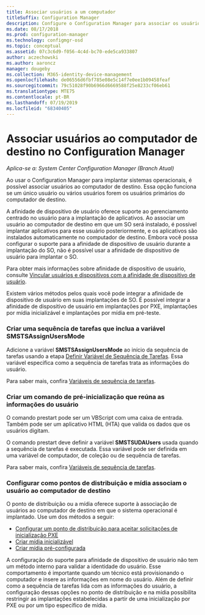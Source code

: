```yaml
---
title: Associar usuários a um computador
titleSuffix: Configuration Manager
description: Configure o Configuration Manager para associar os usuários a computadores de destino ao implantar sistemas operacionais.
ms.date: 08/17/2018
ms.prod: configuration-manager
ms.technology: configmgr-osd
ms.topic: conceptual
ms.assetid: 07c3c6d9-f056-4c4d-bc70-ede5ca933807
author: aczechowski
ms.author: aaroncz
manager: dougeby
ms.collection: M365-identity-device-management
ms.openlocfilehash: de06556d6fbf785e08e5c14f7e0ee1b09458feaf
ms.sourcegitcommit: 79c51028f90b6966d6669588f25e8233cf06eb61
ms.translationtype: MTE75
ms.contentlocale: pt-BR
ms.lasthandoff: 07/19/2019
ms.locfileid: "68340405"
---
```

# <a name="associate-users-with-a-destination-computer-in-configuration-manager"></a>Associar usuários ao computador de destino no Configuration Manager

*Aplica-se a: System Center Configuration Manager (Branch Atual)*

Ao usar o Configuration Manager para implantar sistemas operacionais, é possível associar usuários ao computador de destino. Essa opção funciona se um único usuário ou vários usuários forem os usuários primários do computador de destino.  

A afinidade de dispositivo de usuário oferece suporte ao gerenciamento centrado no usuário para a implantação de aplicativos. Ao associar um usuário ao computador de destino em que um SO será instalado, é possível implantar aplicativos para esse usuário posteriormente, e os aplicativos são instalados automaticamente no computador de destino. Embora você possa configurar o suporte para a afinidade de dispositivo de usuário durante a implantação do SO, não é possível usar a afinidade de dispositivo de usuário para implantar o SO.  

Para obter mais informações sobre afinidade de dispositivo de usuário, consulte [Vincular usuários e dispositivos com a afinidade de dispositivo de usuário](/sccm/apps/deploy-use/link-users-and-devices-with-user-device-affinity).  

Existem vários métodos pelos quais você pode integrar a afinidade de dispositivo de usuário em suas implantações de SO. É possível integrar a afinidade de dispositivo de usuário em implantações por PXE, implantações por mídia inicializável e implantações por mídia em pré-teste.  


### <a name="create-a-task-sequence-that-includes-the-smstsassignusersmode-variable"></a>Criar uma sequência de tarefas que inclua a variável **SMSTSAssignUsersMode**

Adicione a variável **SMSTSAssignUsersMode** ao início da sequência de tarefas usando a etapa [Definir Variável de Sequência de Tarefas](/sccm/osd/understand/task-sequence-steps#BKMK_SetTaskSequenceVariable). Essa variável especifica como a sequência de tarefas trata as informações do usuário.

Para saber mais, confira [Variáveis de sequência de tarefas](/sccm/osd/understand/task-sequence-variables#SMSTSAssignUsersMode).


### <a name="create-a-prestart-command-that-gathers-the-user-information"></a>Criar um comando de pré-inicialização que reúna as informações do usuário

O comando prestart pode ser um VBScript com uma caixa de entrada. Também pode ser um aplicativo HTML (HTA) que valida os dados que os usuários digitam. 

O comando prestart deve definir a variável **SMSTSUDAUsers** usada quando a sequência de tarefas é executada. Essa variável pode ser definida em uma variável de computador, de coleção ou de sequência de tarefas.

Para saber mais, confira [Variáveis de sequência de tarefas](/sccm/osd/understand/task-sequence-variables#SMSTSUDAUsers).


### <a name="configure-how-distribution-points-and-media-associate-the-user-with-the-destination-computer"></a>Configurar como pontos de distribuição e mídia associam o usuário ao computador de destino

O ponto de distribuição ou a mídia oferece suporte à associação de usuários ao computador de destino em que o sistema operacional é implantado. Use um dos métodos a seguir: 

- [Configurar um ponto de distribuição para aceitar solicitações de inicialização PXE](/sccm/osd/get-started/prepare-site-system-roles-for-operating-system-deployments#BKMK_PXEDistributionPoint)  
- [Criar mídia inicializável](/sccm/osd/deploy-use/create-bootable-media)  
- [Criar mídia pré-configurada](/sccm/osd/deploy-use/create-prestaged-media)  


A configuração do suporte para afinidade de dispositivo de usuário não tem um método interno para validar a identidade do usuário. Esse comportamento é importante quando um técnico está provisionando o computador e insere as informações em nome do usuário. Além de definir como a sequência de tarefas lida com as informações do usuário, a configuração dessas opções no ponto de distribuição e na mídia possibilita restringir as implantações estabelecidas a partir de uma inicialização por PXE ou por um tipo específico de mídia.

